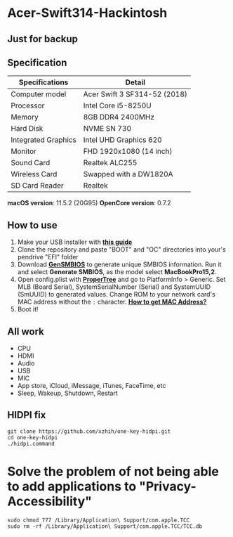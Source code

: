 # Acer-Swift314-Hackintosh

## Just for backup

## Specification

| Specifications      | Detail                       |
| ------------------- | ---------------------------- |
| Computer model      | Acer Swift 3 SF314-52 (2018) |
| Processor           | Intel Core i5-8250U          |
| Memory              | 8GB DDR4 2400MHz             |
| Hard Disk           | NVME SN 730                  |
| Integrated Graphics | Intel UHD Graphics 620       |
| Monitor             | FHD 1920x1080 (14 inch)      |
| Sound Card          | Realtek ALC255               |
| Wireless Card       | Swapped with a DW1820A       |
| SD Card Reader      | Realtek                      |

**macOS version**: 11.5.2 (20G95) **OpenCore version**: 0.7.2

## How to use

1. Make your USB installer with [**this guide**](https://dortania.github.io/OpenCore-Install-Guide/installer-guide/)
2. Clone the repository and paste "BOOT" and "OC" directories into your's pendrive "EFI" folder
3. Download [**GenSMBIOS**](https://github.com/corpnewt/GenSMBIOS) to generate unique SMBIOS information. Run it and select **Generate SMBIOS**, as the model select **MacBookPro15,2**.
4. Open config.plist with [**ProperTree**](https://github.com/corpnewt/ProperTree) and go to PlatformInfo > Generic. Set MLB (Board Serial), SystemSerialNumber (Serial) and SystemUUID (SmUUID) to generated values. Change ROM to your network card's MAC address without the `:` character. [**How to get MAC Address?**](https://www.wikihow.com/Find-the-MAC-Address-of-Your-Computer)
5. Boot it!

## All work

- CPU
- HDMI
- Audio
- USB
- MIC
- App store, iCloud, iMessage, iTunes, FaceTime, etc
- Sleep, Wakeup, Shutdown, Restart

## HIDPI fix

```
git clone https://github.com/xzhih/one-key-hidpi.git
cd one-key-hidpi
./hidpi.command
```

# Solve the problem of not being able to add applications to "Privacy-Accessibility"

```
sudo chmod 777 /Library/Application\ Support/com.apple.TCC
sudo rm -rf /Library/Application\ Support/com.apple.TCC/TCC.db
```